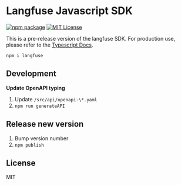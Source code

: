 # Langfuse Javascript SDK

[![npm package](https://img.shields.io/npm/v/langfuse?style=flat-square)](https://www.npmjs.com/package/langfuse)
[![MIT License](https://img.shields.io/badge/License-MIT-red.svg?style=flat-square)](https://opensource.org/licenses/MIT)

This is a pre-release version of the langfuse SDK. For production use, please refer to the [Typescript Docs](https://langfuse.com/docs/sdk/typescript).

```
npm i langfuse
```

## Development

**Update OpenAPI typing**

1. Update `/src/api/openapi-\*.yaml`
2. `npm run generateAPI`

## Release new version

1. Bump version number
2. `npm publish`

## License

MIT
